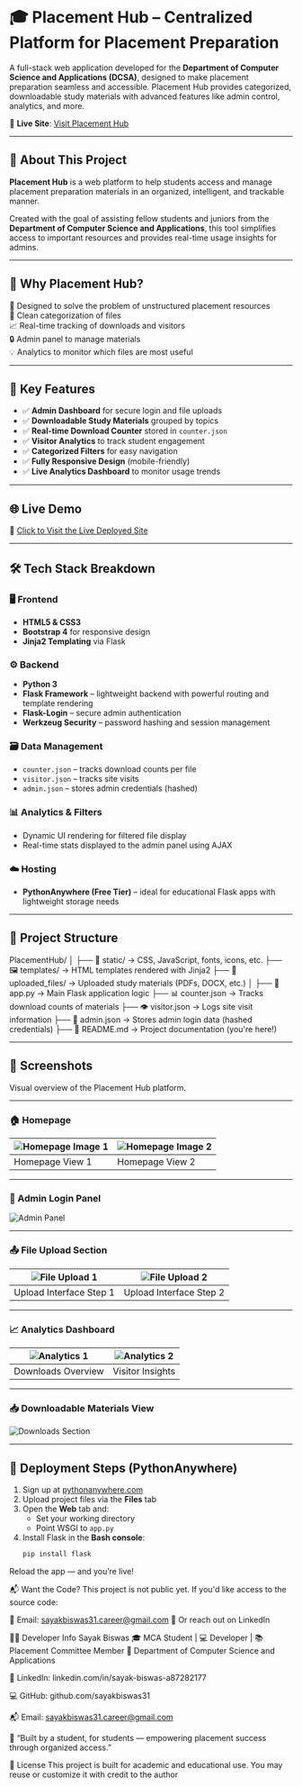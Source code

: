 # 🎓 Placement Hub – Centralized Platform for Placement Preparation

A full-stack web application developed for the **Department of Computer Science and Applications (DCSA)**, designed to make placement preparation seamless and accessible. Placement Hub provides categorized, downloadable study materials with advanced features like admin control, analytics, and more.

🔗 **Live Site**: [Visit Placement Hub](https://sayakbiswas.pythonanywhere.com/)

---

## 📘 About This Project

**Placement Hub** is a web platform to help students access and manage placement preparation materials in an organized, intelligent, and trackable manner.

Created with the goal of assisting fellow students and juniors from the **Department of Computer Science and Applications**, this tool simplifies access to important resources and provides real-time usage insights for admins.

---

## 🧠 Why Placement Hub?

🎯 Designed to solve the problem of unstructured placement resources  
📂 Clean categorization of files  
📈 Real-time tracking of downloads and visitors  
🔒 Admin panel to manage materials  
💡 Analytics to monitor which files are most useful

---

## 🌟 Key Features

- ✅ **Admin Dashboard** for secure login and file uploads  
- ✅ **Downloadable Study Materials** grouped by topics  
- ✅ **Real-time Download Counter** stored in `counter.json`  
- ✅ **Visitor Analytics** to track student engagement  
- ✅ **Categorized Filters** for easy navigation  
- ✅ **Fully Responsive Design** (mobile-friendly)  
- ✅ **Live Analytics Dashboard** to monitor usage trends  

---

## 🌐 Live Demo

📎 [Click to Visit the Live Deployed Site](https://sayakbiswas.pythonanywhere.com/)

---

## 🛠️ Tech Stack Breakdown

### 🖥️ Frontend
- **HTML5 & CSS3**
- **Bootstrap 4** for responsive design
- **Jinja2 Templating** via Flask

### ⚙️ Backend
- **Python 3**
- **Flask Framework** – lightweight backend with powerful routing and template rendering
- **Flask-Login** – secure admin authentication
- **Werkzeug Security** – password hashing and session management

### 🗃️ Data Management
- `counter.json` – tracks download counts per file  
- `visitor.json` – tracks site visits  
- `admin.json` – stores admin credentials (hashed)

### 📊 Analytics & Filters
- Dynamic UI rendering for filtered file display  
- Real-time stats displayed to the admin panel using AJAX

### ☁️ Hosting
- **PythonAnywhere (Free Tier)** – ideal for educational Flask apps with lightweight storage needs

---

## 📁 Project Structure

PlacementHub/
│
├── 🧾 static/ → CSS, JavaScript, fonts, icons, etc.
├── 🖼️ templates/ → HTML templates rendered with Jinja2
├── 📂 uploaded_files/ → Uploaded study materials (PDFs, DOCX, etc.)
│
├── 🧠 app.py → Main Flask application logic
├── 📊 counter.json → Tracks download counts of materials
├── 👁️ visitor.json → Logs site visit information
├── 🔐 admin.json → Stores admin login data (hashed credentials)
├── 📘 README.md → Project documentation (you're here!)

---

## 📸 Screenshots

Visual overview of the Placement Hub platform.

---

### 🏠 Homepage

| ![Homepage Image 1](screenshot/i1.png) | ![Homepage Image 2](screenshot/i2.png) |
|----------------------------------------|----------------------------------------|
| Homepage View 1                        | Homepage View 2                        |

---

### 🔐 Admin Login Panel

![Admin Panel](screenshot/admin.png)

---

### 📤 File Upload Section

| ![File Upload 1](screenshot/a2.png) | ![File Upload 2](screenshot/a3.png) |
|-------------------------------------|-------------------------------------|
| Upload Interface Step 1             | Upload Interface Step 2             |

---

### 📈 Analytics Dashboard

| ![Analytics 1](screenshot/i2.png) | ![Analytics 2](screenshot/i3.png) |
|-----------------------------------|-----------------------------------|
| Downloads Overview                | Visitor Insights                  |

---

### 📥 Downloadable Materials View

![Downloads Section](screenshot/i4.png)

---

## 🚀 Deployment Steps (PythonAnywhere)

1. Sign up at [pythonanywhere.com](https://www.pythonanywhere.com)
2. Upload project files via the **Files** tab
3. Open the **Web** tab and:
   - Set your working directory
   - Point WSGI to `app.py`
4. Install Flask in the **Bash console**:
   ```bash
   pip install flask
Reload the app — and you’re live!

📬 Want the Code?
This project is not public yet.
If you'd like access to the source code:

📧 Email: sayakbiswas31.career@gmail.com
💬 Or reach out on LinkedIn

👨‍💻 Developer Info
Sayak Biswas
🎓 MCA Student | 💻 Developer | 📚 Placement Committee Member
📍 Department of Computer Science and Applications

🔗 LinkedIn: linkedin.com/in/sayak-biswas-a87282177

💻 GitHub: github.com/sayakbiswas31

📬 Email: sayakbiswas31.career@gmail.com

🤝 “Built by a student, for students — empowering placement success through organized access.”

📝 License
This project is built for academic and educational use. You may reuse or customize it with credit to the author

